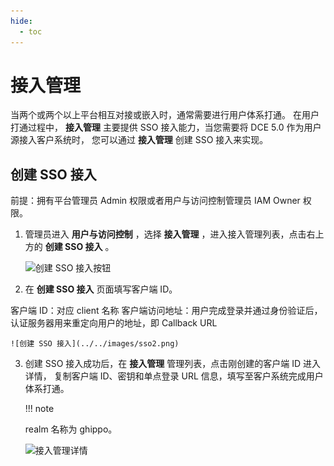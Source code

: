 ```yaml
---
hide:
  - toc
---
```


# 接入管理
  
当两个或两个以上平台相互对接或嵌入时，通常需要进行用户体系打通。
在用户打通过程中， __接入管理__ 主要提供 SSO 接入能力，当您需要将 DCE 5.0 作为用户源接入客户系统时，
您可以通过 __接入管理__ 创建 SSO 接入来实现。
  
## 创建 SSO 接入

前提：拥有平台管理员 Admin 权限或者用户与访问控制管理员 IAM Owner 权限。

1. 管理员进入 __用户与访问控制__ ，选择 __接入管理__ ，进入接入管理列表，点击右上方的 __创建 SSO 接入__ 。

    ![创建 SSO 接入按钮](https://docs.daocloud.io/daocloud-docs-images/docs/zh/docs/ghippo/images/sso1.png)

2. 在 __创建 SSO 接入__ 页面填写客户端 ID。

客户端 ID：对应 client 名称
客户端访问地址：用户完成登录并通过身份验证后，认证服务器用来重定向用户的地址，即 Callback URL

    ![创建 SSO 接入](../../images/sso2.png)
  
3. 创建 SSO 接入成功后，在 __接入管理__ 管理列表，点击刚创建的客户端 ID 进入详情，
   复制客户端 ID、密钥和单点登录 URL 信息，填写至客户系统完成用户体系打通。

   !!! note

    realm 名称为 ghippo。


    ![接入管理详情](https://docs.daocloud.io/daocloud-docs-images/docs/zh/docs/ghippo/images/sso3.png)
